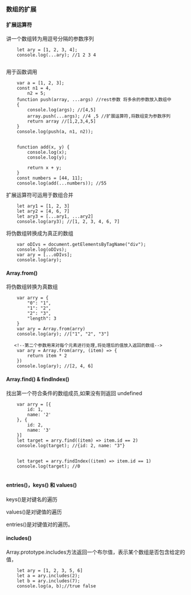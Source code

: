 ### 数组的扩展
#### 扩展运算符
讲一个数组转为用逗号分隔的参数序列

```
    let ary = [1, 2, 3, 4];
    console.log(...ary); //1 2 3 4
    
```
用于函数调用

```
    var a = [1, 2, 3];
    const n1 = 4,
        n2 = 5;
    function push(array, ...args) //rest参数 将多余的参数放入数组中
    {
        console.log(args); //[4,5]
        array.push(...args); //4 ,5 //扩展运算符,将数组变为参数序列
        return array //[1,2,3,4,5]
    }
    console.log(push(a, n1, n2));


    function add(x, y) {
        console.log(x);
        console.log(y);

        return x + y;
    }
    const numbers = [44, 11];
    console.log(add(...numbers)); //55
```

扩展运算符可运用于数组合并

```
    let ary1 = [1, 2, 3]
    let ary2 = [4, 6, 7]
    let ary3 = [...ary1, ...ary2]
    console.log(ary3); //[1, 2, 3, 4, 6, 7]
```
将伪数组转换成为真正的数组

```
    var oDIvs = document.getElementsByTagName("div");
    console.log(oDIvs);
    var ary = [...oDIvs];
    console.log(ary);
```
#### Array.from()
将伪数组转换为真数组
```
    var arry = {
        "0": "1",
        "1": "2",
        "2": "3",
        "length": 3
    }
    var ary = Array.from(arry)
    console.log(ary); //["1", "2", "3"]
    
   <!--第二个参数用来对每个元素进行处理,将处理后的值放入返回的数组-->
    var ary = Array.from(arry, (item) => {
        return item * 2
    })
    console.log(ary); //[2, 4, 6]
```
#### Array.find() & findIndex()
找出第一个符合条件的数组成员,如果没有则返回 undefined

```
    var arry = [{
        id: 1,
        name: '2'
    }, {
        id: 2,
        name: '3'
    }]
    let target = arry.find((item) => item.id == 2)
    console.log(target); //{id: 2, name: "3"}
    
    
    let target = arry.findIndex((item) => item.id == 1)
    console.log(target); //0    
    
```
#### entries()，keys() 和 values()
keys()是对键名的遍历

values()是对键值的遍历

entries()是对键值对的遍历。

#### includes()
Array.prototype.includes方法返回一个布尔值，表示某个数组是否包含给定的值，

```
    let ary = [1, 2, 3, 5, 6]
    let a = ary.includes(2);
    let b = ary.includes(7);
    console.log(a, b);//true false
```
